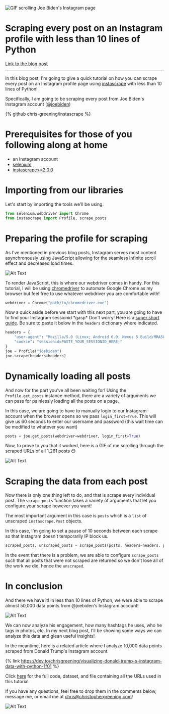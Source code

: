 ![GIF scrolling Joe Biden's Instagram page](https://res.cloudinary.com/practicaldev/image/fetch/s--qGMRyeqM--/c_imagga_scale,f_auto,fl_progressive,h_420,q_66,w_1000/https://dev-to-uploads.s3.amazonaws.com/i/wj99ls053d6ox9d9tezu.gif)

# Scraping every post on an Instagram profile with less than 10 lines of Python
[Link to the blog post](https://dev.to/chrisgreening/scraping-every-post-on-an-instagram-profile-with-less-than-10-lines-of-python-1n8b)

---

In this blog post, I'm going to give a quick tutorial on how you can scrape every post on an Instagram profile page using [instascrape](https://github.com/chris-greening/instascrape) with less than 10 lines of Python! 

Specifically, I am going to be scraping every post from Joe Biden's Instagram account ([@joebiden](https://www.instagram.com/joebiden/?hl=en))

{% github chris-greening/instascrape %}

# Prerequisites for those of you following along at home
- an Instagram account  
- [selenium](https://selenium-python.readthedocs.io/)
- [instascrape>=2.0.0](https://github.com/chris-greening/instascrape/releases/tag/v2.0.0)

# Importing from our libraries 

Let's start by importing the tools we'll be using.

```python
from selenium.webdriver import Chrome 
from instascrape import Profile, scrape_posts
```

# Preparing the profile for scraping

As I've mentioned in previous blog posts, Instagram serves most content asynchronously using JavaScript allowing for the seamless infinite scroll effect and decreased load times. 

![Alt Text](https://dev-to-uploads.s3.amazonaws.com/i/s166cn48bt1441mxlkbe.gif)

To render JavaScript, this is where our webdriver comes in handy. For this tutorial, I will be using [chromedriver](https://chromedriver.chromium.org/) to automate Google Chrome as my browser but feel free to use whatever webdriver you are comfortable with!  

```python 
webdriver = Chrome("path/to/chromedriver.exe")
```

Now a quick aside before we start with this next part; you are going to have to find your Instagram sessionid \*gasp\* Don't worry! Here is a [super short guide](http://valvepress.com/how-to-get-instagram-session-cookie/). Be sure to paste it below in the `headers` dictionary where indicated. 

```python
headers = {
    "user-agent": "Mozilla/5.0 (Linux; Android 6.0; Nexus 5 Build/MRA58N) AppleWebKit/537.36 (KHTML, like Gecko) Chrome/87.0.4280.88 Mobile Safari/537.36 Edg/87.0.664.57",
    "cookie": "sessionid=PASTE_YOUR_SESSIONID_HERE;"
}
joe = Profile("joebiden")
joe.scrape(headers=headers)
```

# Dynamically loading all posts 

And now for the part you've all been waiting for! Using the `Profile.get_posts` instance method, there are a variety of arguments we can pass for painlessly loading all the posts on a page. 

In this case, we are going to have to manually login to our Instagram account when the browser opens so we pass `login_first=True`. This will give us 60 seconds to enter our username and password (this wait time can be modified to whatever you want)

```python
posts = joe.get_posts(webdriver=webdriver, login_first=True)
```

Now, to prove to you that it worked, here is a GIF of me scrolling through the scraped URLs of all 1,261 posts :smirk: 

![Alt Text](https://dev-to-uploads.s3.amazonaws.com/i/kkxgsml7xatpjujza8wq.gif)

# Scraping the data from each post 

Now there is only one thing left to do, and that is scrape every individual post. The `scrape_posts` function takes a variety of arguments that let you configure your scrape however you want! 

The most important argument in this case is `posts` which is a `list` of unscraped `instascrape.Post` objects. 

In this case, I'm going to set a pause of 10 seconds between each scrape so that Instagram doesn't temporarily IP block us. 

```python
scraped_posts, unscraped_posts = scrape_posts(posts, headers=headers, pause=10, silent=False)
```

In the event that there is a problem, we are able to configure `scrape_posts` such that all posts that were not scraped are returned so we don't lose all of the work we did, hence the `unscraped`. 

# In conclusion 
And there we have it! In less than 10 lines of Python, we were able to scrape almost 50,000 data points from @joebiden's Instagram account! 

![Alt Text](https://dev-to-uploads.s3.amazonaws.com/i/2wfu0doof41pae8avim3.png)

We can now analyze his engagement, how many hashtags he uses, who he tags in photos, etc. In my next blog post, I'll be showing some ways we can analyze this data and glean useful insights! 

In the meantime, here is a related article where I analyze 10,000 data points scraped from Donald Trump's Instagram account. 

{% link https://dev.to/chrisgreening/visualizing-donald-trump-s-instagram-data-with-python-1f01 %}

Click [here](https://github.com/chris-greening/instascrape/tree/master/tutorial/examples/JoeBiden) for the full code, dataset, and file containing all the URLs used in this tutorial. 

If you have any questions, feel free to drop them in the comments below, message me, or email me at chris@christophergreening.com!

![Alt Text](https://dev-to-uploads.s3.amazonaws.com/i/fxi3v27am3jm2xihyp3j.png)